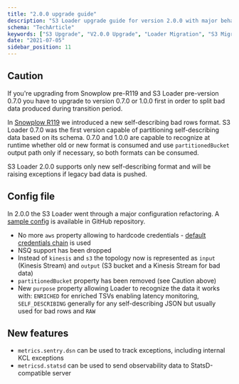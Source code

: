```yaml
---
title: "2.0.0 upgrade guide"
description: "S3 Loader upgrade guide for version 2.0.0 with major behavioral data loading enhancements."
schema: "TechArticle"
keywords: ["S3 Upgrade", "V2.0.0 Upgrade", "Loader Migration", "S3 Migration", "Version Upgrade", "Breaking Changes"]
date: "2021-07-05"
sidebar_position: 11
---
```


## Caution

If you're upgrading from Snowplow pre-R119 and S3 Loader pre-version 0.7.0 you have to upgrade to version 0.7.0 or 1.0.0 first in order to split bad data produced during transition period.

In [Snowplow R119](https://snowplowanalytics.com/blog/2020/05/12/snowplow-release-r119/) we introduced a new self-describing bad rows format. S3 Loader 0.7.0 was the first version capable of partitioning self-describing data based on its schema. 0.7.0 and 1.0.0 are capable to recognize at runtime whether old or new format is consumed and use `partitionedBucket` output path only if necessary, so both formats can be consumed.

S3 Loader 2.0.0 supports only new self-describing format and will be raising exceptions if legacy bad data is pushed.

## Config file

In 2.0.0 the S3 Loader went through a major configuration refactoring. A [sample config](https://github.com/snowplow/snowplow-s3-loader/blob/2.0.0/config/config.hocon.sample) is available in GitHub repository.

- No more `aws` property allowing to hardcode credentials - [default credentials chain](https://docs.aws.amazon.com/sdk-for-java/v1/developer-guide/credentials.html) is used
- NSQ support has been dropped
- Instead of `kinesis` and `s3` the topology now is represented as `input` (Kinesis Stream) and `output` (S3 bucket and a Kinesis Stream for bad data)
- `partitionedBucket` property has been removed (see Caution above)
- New `purpose` property allowing Loader to recognize the data it works with: `ENRICHED` for enriched TSVs enabling latency monitoring, `SELF_DESCRIBING` generally for any self-describing JSON but usually used for bad rows and `RAW`

## New features

- `metrics.sentry.dsn` can be used to track exceptions, including internal KCL exceptions
- `metricsd.statsd` can be used to send observability data to StatsD-compatible server
